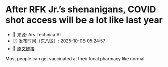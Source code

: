 # After RFK Jr.’s shenanigans, COVID shot access will be a lot like last year
- 📅 来源: Ars Technica AI
- 🕒 发布时间（东八区）: 2025-10-08 05:24:57
- 🔗 [原文链接](https://arstechnica.com/health/2025/10/after-rfk-jr-s-shenanigans-covid-shot-access-will-be-a-lot-like-last-year/)

Most people can get vaccinated at their local pharmacy like normal.